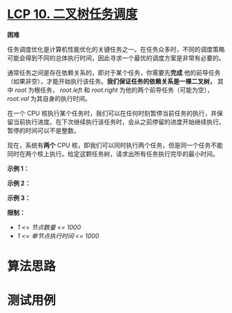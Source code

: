 # [LCP 10. 二叉树任务调度][cnTitle]

**困难**

任务调度优化是计算机性能优化的关键任务之一。在任务众多时，不同的调度策略可能会得到不同的总体执行时间，因此寻求一个最优的调度方案是非常有必要的。

通常任务之间是存在依赖关系的，即对于某个任务，你需要先**完成** 他的前导任务（如果非空），才能开始执行该任务。**我们保证任务的依赖关系是一棵二叉树，** 其中  *root*  为根任务， *root.left*  和  *root.right*  为他的两个前导任务（可能为空）， *root.val*  为其自身的执行时间。

在一个 CPU 核执行某个任务时，我们可以在任何时刻暂停当前任务的执行，并保留当前执行进度。在下次继续执行该任务时，会从之前停留的进度开始继续执行。暂停的时间可以不是整数。

现在，系统有**两个**  CPU 核，即我们可以同时执行两个任务，但是同一个任务不能同时在两个核上执行。给定这颗任务树，请求出所有任务执行完毕的最小时间。

**示例 1：** 


**示例 2：** 


**示例 3：** 


**限制：** 

-  *1 <= 节点数量 <= 1000*  
-  *1 <= 单节点执行时间 <= 1000* 




# 算法思路

# 测试用例
```
```

[cnTitle]: https://leetcode-cn.com/problems/er-cha-shu-ren-wu-diao-du/
